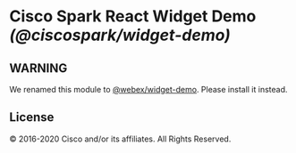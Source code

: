 # Cisco Spark React Widget Demo _(@ciscospark/widget-demo)_

## WARNING

We renamed this module to [@webex/widget-demo](https://www.npmjs.com/package/@webex/widget-demo). Please install it instead.

## License

© 2016-2020 Cisco and/or its affiliates. All Rights Reserved.
